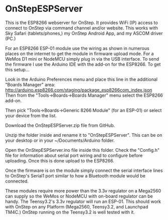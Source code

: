 # OnStepESPServer

This is the ESP8266 webserver for OnStep.  It provides WiFi (IP) access to connect to OnStep via command channel and/or website.  This works with Sky Safari (tablets/phones,) my OnStep Android App, and my ASCOM driver (PC.)

For an ESP8266 ESP-01 module use the wiring as shown in numerous places on the internet to get the module in firmware upload mode.
For a WeMos D1 mini or NodeMCU simply plug in via the USB interface.
To send the firmware I use the Arduino IDE with the add-on for the ESP8266.  To get this setup...

Look in the Arduino Preferences menu and place this line in the additional "Boards Manager" area:
http://arduino.esp8266.com/staging/package_esp8266com_index.json
Then from the "Tools->Boards->Boards Manager" menu select the ESP8266 add-on.

Then pick "Tools->Boards->Generic 8266 Module" (for an ESP-01) or select your device from the list.

Download the OnStepESPServer.zip file from GitHub.

Unzip the folder inside and rename it to "OnStepESPServer". This can be on your desktop or in your ~/Documents/Arduino folder.

Open the OnStepESPServer.ino file inside this folder.  Check the "Config.h" file for information about serial port wiring and to configure before uploading.  Once this is done upload to the ESP8266.

Once the firmware is on the module simply connect the serial interface lines to OnStep's Serial1 port similar to how a Bluetooth module would be connected.

These modules require more power than the 3.3v regulator on a Mega2560 can supply so the WeMos or NodeMCU with on-board regulator can be handy.  The Teensy3.2's 3.3v regulator will run an ESP-01.  This should work with OnStep on any Platform (Mega2560, Teensy3.2, and Launchpad TM4C.)  OnStep running on the Teensy3.2 is well tested with it.

